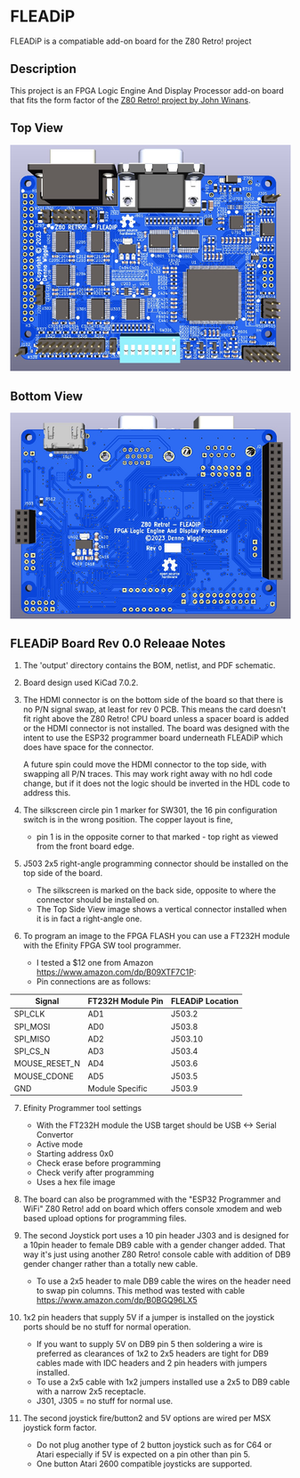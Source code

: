 # FLEADiP
FLEADiP is a compatiable add-on board for the Z80 Retro! project

## Description
This project is an FPGA Logic Engine And Display Processor add-on board that fits the form factor of the [Z80 Retro! project by John Winans](https://github.com/Z80-Retro).

## Top View
![FLEADiP Top View Board Image](output/FLEADip_V0_3d_Top.jpg "Top View of FPGA Logic Engine And Video Processor")

## Bottom View
![FLEADiP Bottom View Board Image](output/FLEADip_V0_3d_Bottom.jpg "Bottom View of FPGA Logic Engine And Video Processor")

## FLEADiP Board Rev 0.0 Releaae Notes

1. The 'output' directory contains the BOM, netlist, and PDF schematic.

2. Board design used KiCad 7.0.2.

3. The HDMI connector is on the bottom side of the board so that there is no P/N signal swap, at least for rev 0 PCB. This means the card doesn't fit right above the Z80 Retro! CPU board unless a spacer board is added or the HDMI connector is not installed. The board was designed with the intent to use the ESP32 programmer board underneath FLEADiP which does have space for the connector.
   
   A future spin could move the HDMI connector to the top side, with swapping all P/N traces. This may work right away with no hdl code change, but if it does not the logic should be inverted in the HDL code to address this.
   
4. The silkscreen circle pin 1 marker for SW301, the 16 pin configuration switch is in the wrong position. The copper layout is fine, 
    - pin 1 is in the opposite corner to that marked - top right as viewed from the front board edge.

5. J503 2x5 right-angle programming connector should be installed on the top side of the board.
   - The silkscreen is marked on the back side, opposite to where the connector should be installed on.
   - The Top Side View image shows a vertical connector installed when it is in fact a right-angle one.

7. To program an image to the FPGA FLASH you can use a FT232H module with the Efinity FPGA SW tool programmer. 
   - I tested a $12 one from Amazon  https://www.amazon.com/dp/B09XTF7C1P:
   - Pin connections are as follows:

| Signal        |  FT232H Module Pin  | FLEADiP Location |
| ------------- | ------------------- | ---------------- |
| SPI_CLK       | AD1 | J503.2 |
| SPI_MOSI      | AD0 | J503.8 |
| SPI_MISO      | AD2 | J503.10 |
| SPI_CS_N      | AD3 | J503.4 |
| MOUSE_RESET_N | AD4 | J503.6 |
| MOUSE_CDONE   | AD5 | J503.5 |
| GND      | Module Specific | J503.9 |
  
7. Efinity Programmer tool settings
    - With the FT232H module the USB target should be USB <-> Serial Convertor
    - Active mode
    - Starting address 0x0
    - Check erase before programming
    - Check verify after programming
    - Uses a hex file image
  
8. The board can also be programmed with the "ESP32 Programmer and WiFi" Z80 Retro! add on board which offers console xmodem and web based upload options for programming files.

9. The second Joystick port uses a 10 pin header J303 and is designed for a 10pin header to female DB9 cable with a gender 
   changer added. That way it's just using another Z80 Retro! console cable with addition of DB9 gender changer rather than 
   a totally new cable.
    - To use a 2x5 header to male DB9 cable the wires on the header need to swap pin columns.
      This method was tested with cable https://www.amazon.com/dp/B0BGQ96LX5

10. 1x2 pin headers that supply 5V if a jumper is installed on the joystick ports should be no stuff for normal operation.
    - If you want to supply 5V on DB9 pin 5 then soldering a wire is preferred as clearances of 1x2 to 2x5 headers are tight for DB9 cables made with IDC headers and 2 pin headers with jumpers installed.
    - To use a 2x5 cable with 1x2 jumpers installed use a 2x5 to DB9 cable with a narrow 2x5 receptacle. 
    - J301, J305 = no stuff for normal use.


11. The second joystick fire/button2 and 5V options are wired per MSX joystick form factor. 
     - Do not plug another type of 2 button joystick such as for C64 or Atari 
       especially if 5V is expected on a pin other than pin 5.
     - One button Atari 2600 compatible joysticks are supported.


